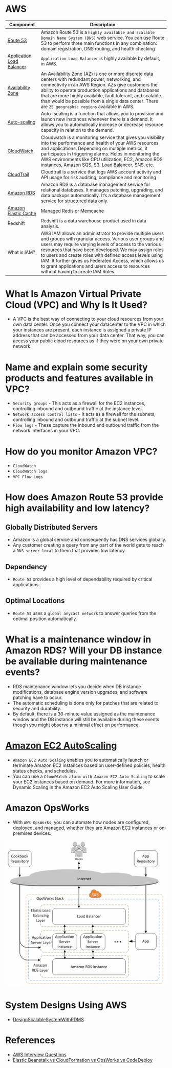 
# AWS

Component| Description                                                                                                                                                                                                                                                                                                                                                                                                                                                                                                                                                                  |
-----------|------------------------------------------------------------------------------------------------------------------------------------------------------------------------------------------------------------------------------------------------------------------------------------------------------------------------------------------------------------------------------------------------------------------------------------------------------------------------------------------------------------------------------------------------------------------------------|
[Route 53](https://docs.aws.amazon.com/Route53/latest/DeveloperGuide/Welcome.html)| Amazon Route 53 is a `highly available and scalable Domain Name System (DNS)` web service. You can use Route 53 to perform three main functions in any combination: domain registration, DNS routing, and health checking                                                                                                                                                                                                                                                                                                                                                    |
[Application Load Balancer](https://docs.aws.amazon.com/elasticloadbalancing/latest/application/introduction.html)| `Application Load Balancer` is highly available by default, in AWS.                                                                                                                                                                                                                                                                                                                                                                                                                                                                                                          |
[Availability Zone](https://aws.amazon.com/about-aws/global-infrastructure/regions_az/)| An Availability Zone (AZ) is one or more discrete data centers with redundant power, networking, and connectivity in an AWS Region. AZs give customers the ability to operate production applications and databases that are more highly available, fault tolerant, and scalable than would be possible from a single data center. There are `25 geographic regions` available in AWS.                                                                                                                                                                                       |
[Auto-scaling](https://aws.amazon.com/autoscaling/) | Auto-scaling is a function that allows you to provision and launch new instances whenever there is a demand. It allows you to automatically increase or decrease resource capacity in relation to the demand.                                                                                                                                                                                                                                                                                                                                                                |
[CloudWatch](https://aws.amazon.com/cloudwatch/)| Cloudwatch is a monitoring service that gives you visibility into the performance and health of your AWS resources and applications. Depending on multiple metrics, it participates in triggering alarms. Helps in monitoring the AWS environments like CPU utilization, EC2, Amazon RDS instances, Amazon SQS, S3, Load Balancer, SNS, etc.                                                                                                                                                                                                                                 |
[CloudTrail](https://docs.aws.amazon.com/awscloudtrail/latest/userguide/cloudtrail-user-guide.html)| Cloudtrail is a service that logs AWS account activity and API usage for risk auditing, compliance and monitoring                                                                                                                                                                                                                                                                                                                                                                                                                                                            |
[Amazon RDS](https://aws.amazon.com/rds/) | Amazon RDS is a database management service for relational databases. It manages patching, upgrading, and data backups automatically. It’s a database management service for structured data only.                                                                                                                                                                                                                                                                                                                                                                           |
[Amazon Elastic Cache](https://aws.amazon.com/elasticache/) | Managed Redis or Memcache                                                                                                                                                                                                                                                                                                                                                                                                                                                                                                                                                    |
Redshift | Redshift is a data warehouse product used in data analysis.                                                                                                                                                                                                                                                                                                                                                                                                                                                                                                                  |
What is IAM? | AWS IAM allows an administrator to provide multiple users and groups with granular access. Various user groups and users may require varying levels of access to the various resources that have been developed. We may assign roles to users and create roles with defined access levels using IAM. It further gives us Federated Access, which allows us to grant applications and users access to resources without having to create IAM Roles.                                                                                                                           |

# What Is Amazon Virtual Private Cloud (VPC) and Why Is It Used?
- A VPC is the best way of connecting to your cloud resources from your own data center. Once you connect your datacenter to the VPC in which your instances are present, each instance is assigned a private IP address that can be accessed from your data center. That way, you can access your public cloud resources as if they were on your own private network.

# Name and explain some security products and features available in VPC?
- `Security groups` - This acts as a firewall for the EC2 instances, controlling inbound and outbound traffic at the instance level.
- `Network access control lists` - It acts as a firewall for the subnets, controlling inbound and outbound traffic at the subnet level.
- `Flow logs` - These capture the inbound and outbound traffic from the network interfaces in your VPC.

# How do you monitor Amazon VPC?
- `CloudWatch` 
- `CloudWatch logs`
- `VPC Flow Logs`

# How does Amazon Route 53 provide high availability and low latency?

## Globally Distributed Servers
- Amazon is a global service and consequently has DNS services globally. 
- Any customer creating a query from any part of the world gets to reach a `DNS server local` to them that provides low latency. 

## Dependency 
- `Route 53` provides a high level of dependability required by critical applications.

## Optimal Locations 
- `Route 53` uses a `global anycast network` to answer queries from the optimal position automatically.

# What is a maintenance window in Amazon RDS? Will your DB instance be available during maintenance events?
- RDS maintenance window lets you decide when DB instance modifications, database engine version upgrades, and software patching have to occur. 
- The automatic scheduling is done only for patches that are related to security and durability. 
- By default, there is a 30-minute value assigned as the maintenance window and the DB instance will still be available during these events though you might observe a minimal effect on performance.

# [Amazon EC2 AutoScaling](https://aws.amazon.com/getting-started/hands-on/ec2-auto-scaling-spot-instances/)
- `Amazon EC2 Auto Scaling` enables you to automatically launch or terminate Amazon EC2 instances based on user-defined policies, health status checks, and schedules. 
- You can use a `CloudWatch alarm with Amazon EC2 Auto Scaling` to scale your EC2 instances based on demand. For more information, see Dynamic Scaling in the Amazon EC2 Auto Scaling User Guide.

# Amazon OpsWorks
- With `AWS OpsWorks`, you can automate how nodes are configured, deployed, and managed, whether they are Amazon EC2 instances or on-premises devices.

![img.png](../assests/aws_opsworks_img.png)

# System Designs Using AWS
- [DesignScalableSystemWithRDMS](DesignScalableSystemWithRDMS)

# References
- [AWS Interview Questions](https://www.simplilearn.com/tutorials/aws-tutorial/aws-interview-questions)
- [Elastic Beanstalk vs CloudFormation vs OpsWorks vs CodeDeploy](https://tutorialsdojo.com/elastic-beanstalk-vs-cloudformation-vs-opsworks-vs-codedeploy/)
